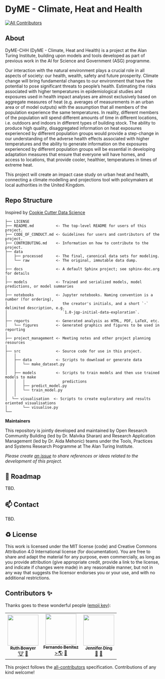# DyME - Climate, Heat and Health
<!-- ALL-CONTRIBUTORS-BADGE:START - Do not remove or modify this section -->
[![All Contributors](https://img.shields.io/badge/all_contributors-4-orange.svg?style=flat-square)](#contributors-)
<!-- ALL-CONTRIBUTORS-BADGE:END -->

## About

DyME-CHH (DyME - Climate, Heat and Health) is a project at the Alan Turing Institute, building upon models and tools developed as part of previous work in the AI for Science and Government (ASG) programme. 

Our interaction with the natural environment plays a crucial role in all aspects of society: our health, wealth, safety and future prosperity. Climate change will bring fundamental changes to our environment that have the potential to pose significant threats to people’s health. Estimating the risks associated with higher temperatures in epidemiological studies and exposures used in health impact analyses are almost exclusively based on aggregate measures of heat (e.g. averages of measurements in an urban area or of model outputs) with the assumption that all members of the population experience the same temperatures. In reality, different members of the population will spend different amounts of time in different locations, i.e. outdoors and indoors in different types of building stock. The ability to produce high quality, disaggregated information on heat exposures experienced by different population groups would provide a step-change in our understanding of the adverse health effects associated with higher temperatures and the ability to generate information on the exposures experienced by different population groups will be essential in developing adaptation measures that ensure that everyone will have homes, and access to locations, that provide cooler, healthier, temperatures in times of extreme heat. 

This project will create an impact case study on urban heat and health, connecting a climate modelling and projections tool with policymakers at local authorities in the United Kingdom. 

## Repo Structure

Inspired by [Cookie Cutter Data Science](https://github.com/drivendata/cookiecutter-data-science)

```
├── LICENSE
├── README.md          <- The top-level README for users of this project.
├── CODE_OF_CONDUCT.md <- Guidelines for users and contributors of the project.
├── CONTRIBUTING.md    <- Information on how to contribute to the project.
├── data
│   ├── processed      <- The final, canonical data sets for modeling.
│   └── raw            <- The original, immutable data dump.
│
├── docs               <- A default Sphinx project; see sphinx-doc.org for details
│
├── models             <- Trained and serialized models, model predictions, or model summaries
│
├── notebooks          <- Jupyter notebooks. Naming convention is a number (for ordering),
│                         the creator's initials, and a short `-` delimited description, e.g.
│                         `1.0-jqp-initial-data-exploration`.
│
├── reports            <- Generated analysis as HTML, PDF, LaTeX, etc.
│   └── figures        <- Generated graphics and figures to be used in reporting
│
├── project_management <- Meeting notes and other project planning resources
│
├── src                <- Source code for use in this project.
│   │
│   ├── data           <- Scripts to download or generate data
│   │   └── make_dataset.py
│   │
│   ├── models         <- Scripts to train models and then use trained models to make
│   │   │                 predictions
│   │   ├── predict_model.py
│   │   └── train_model.py
│   │
│  └── visualisation  <- Scripts to create exploratory and results oriented visualisations
│       └── visualise.py
└──
```

**Maintainers**

This repository is jointly developed and maintained by Open Research Community Building (led by Dr. Malvika Sharan) and Research Application Management (led by Dr. Aida Mehonic) teams under the Tools, Practices and Systems Research Programme at The Alan Turing Institute.

*Please create [an issue](../../issues) to share references or ideas related to the development of this project.*

🎯 Roadmap
---
TBD.

📫 Contact
---
TBD.

♻️ License
---

This work is licensed under the MIT license (code) and Creative Commons Attribution 4.0 International license (for documentation).
You are free to share and adapt the material for any purpose, even commercially,
as long as you provide attribution (give appropriate credit, provide a link to the license,
and indicate if changes were made) in any reasonable manner, but not in any way that suggests the
licensor endorses you or your use, and with no additional restrictions.

## Contributors ✨

Thanks goes to these wonderful people ([emoji key](https://allcontributors.org/docs/en/emoji-key)):

<!-- ALL-CONTRIBUTORS-LIST:START - Do not remove or modify this section -->
<!-- prettier-ignore-start -->
<!-- markdownlint-disable -->
<table>
  <tr>
    <td align="center"><a href="https://github.com/RuthBowyer"><img src="https://avatars.githubusercontent.com/u/105492883?v=4" width="100px;" alt=""/><br /><sub><b>Ruth Bowyer</b></sub></a><br /><a href="#ideas-ruth-bowyer" title="Turing ASG research associate">🐮</a> <a href="#content-ruthbowyer" title="Health Modelling">📖</a></td>
    <td align="center"><a href="https://github.com/mfbenitezp"><img src="https://avatars.githubusercontent.com/u/4097295?v=4" width="100px;" alt=""/><br /><sub><b>Fernando Benitez</b></sub></a><br /><a href="#ideas-mfbenitezp" title="Turing ASG research associate">>🌎</a> <a href="https://github.com/alan-turing-institute/dymechh/commits?author=mfbenitezp" title="Urban Microsimulation Modelling">📖</a></td>
    <td align="center"><a href="https://github.com/dingaaling"><img src="https://avatars.githubusercontent.com/u/5104098?s=400&u=f4f7cfa6574dc65182415a1b93363a6d2bcab63b&v=4" width="100px;" alt=""/><br /><sub><b>Jennifer Ding</b></sub></a><br /><a href="#ideas-dingaaling" title="Turing Research Application Manager">🐏</a> <a href="https://github.com/alan-turing-institute/dymechh/commits?author=dingaaling" title="Documentation">📖</a></td>
  </tr>
</table>

<!-- markdownlint-restore -->
<!-- prettier-ignore-end -->

<!-- ALL-CONTRIBUTORS-LIST:END -->

This project follows the [all-contributors](https://github.com/all-contributors/all-contributors) specification. Contributions of any kind welcome!
